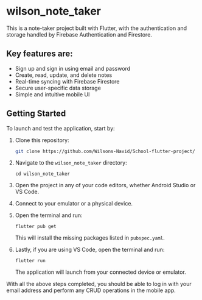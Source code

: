 # wilson_note_taker

This is a note-taker project built with Flutter, with the authentication and storage handled by Firebase Authentication and Firestore.

## Key features are:

- Sign up and sign in using email and password  
- Create, read, update, and delete notes  
- Real-time syncing with Firebase Firestore  
- Secure user-specific data storage  
- Simple and intuitive mobile UI 
## Getting Started

To launch and test the application, start by:

1. Clone this repository:
   ```bash
   git clone https://github.com/Wilsons-Navid/School-flutter-project/


2. Navigate to the `wilson_note_taker` directory:


   ```
   cd wilson_note_taker
   ```

3. Open the project in any of your code editors, whether Android Studio or VS Code.


4. Connect to your emulator or a physical device.


5. Open the terminal and run:

   ```
   flutter pub get
   ```

   This will install the missing packages listed in `pubspec.yaml`.

6. Lastly, if you are using VS Code, open the terminal and run:

   ```
   flutter run
   ```

   The application will launch from your connected device or emulator.

With all the above steps completed, you should be able to log in with your email address and perform any CRUD operations in the mobile app.





